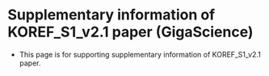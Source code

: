 # Supplementary information of KOREF_S1_v2.1 paper (GigaScience)
* This page is for supporting supplementary information of KOREF_S1_v2.1 paper.

